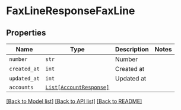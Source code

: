 # FaxLineResponseFaxLine



## Properties
Name | Type | Description | Notes
------------ | ------------- | ------------- | -------------
| `number` | ```str``` |  Number  |  |
| `created_at` | ```int``` |  Created at  |  |
| `updated_at` | ```int``` |  Updated at  |  |
| `accounts` | [```List[AccountResponse]```](AccountResponse.md) |    |  |

[[Back to Model list]](../README.md#documentation-for-models) [[Back to API list]](../README.md#documentation-for-api-endpoints) [[Back to README]](../README.md)

